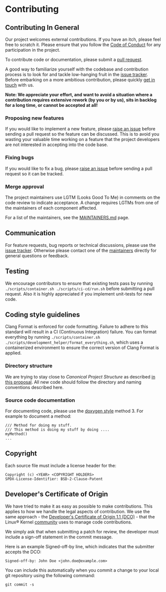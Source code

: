 # Contributing
## Contributing In General
Our project welcomes external contributions. If you have an itch, please feel free to scratch it. Please ensure that you follow the [Code of Conduct](CODE_OF_CONDUCT.md) for any participation in the project.

To contribute code or documentation, please submit a [pull request](https://github.com/ibm/CommonLowLevelTracingKit/pulls).

A good way to familiarize yourself with the codebase and contribution process is
to look for and tackle low-hanging fruit in the [issue tracker](https://github.com/ibm/CommonLowLevelTracingKit/issues).
Before embarking on a more ambitious contribution, please quickly [get in touch](#communication) with us.

**Note: We appreciate your effort, and want to avoid a situation where a contribution
requires extensive rework (by you or by us), sits in backlog for a long time, or
cannot be accepted at all!**

### Proposing new features

If you would like to implement a new feature, please [raise an issue](https://github.com/ibm/CommonLowLevelTracingKit/issues)
before sending a pull request so the feature can be discussed. This is to avoid
you wasting your valuable time working on a feature that the project developers
are not interested in accepting into the code base.

### Fixing bugs

If you would like to fix a bug, please [raise an issue](https://github.com/ibm/CommonLowLevelTracingKit/issues) before sending a
pull request so it can be tracked.

### Merge approval

The project maintainers use LGTM (Looks Good To Me) in comments on the code
review to indicate acceptance. A change requires LGTMs from one of the
maintainers of each component affected.

For a list of the maintainers, see the [MAINTAINERS.md](MAINTAINERS.md) page.

## Communication
For feature requests, bug reports or technical discussions, please use the [issue tracker](https://github.com/ibm/CommonLowLevelTracingKit/issues).
Otherwise please contact one of the [maintainers](MAINTAINERS.md) directly for general questions or feedback.

## Testing
We encourage contributors to ensure that existing tests pass by running `./scripts/container.sh ./scripts/ci-cd/run.sh` before
submitting a pull request. Also it is highly appreciated if you implement unit-tests for new code.

## Coding style guidelines
Clang Format is enforced for code formatting. Failure to adhere to this standard will result in a CI (Continuous Integration) failure. You can format everything by running `./scripts/container.sh ./scripts/development_helper/format_everything.sh`, which uses a containerized environment to ensure the correct version of Clang Format is applied.

### Directory structure
We are trying to stay close to _Canonical Project Structure_ as described [in this proposal](http://www.open-std.org/jtc1/sc22/wg21/docs/papers/2018/p1204r0.html).
All new code should follow the directory and naming conventions described here.

### Source code documentation
For documenting code, please use the [doxygen style](http://www.doxygen.nl/manual/docblocks.html) method 3.
For example to document a method:
```
/// Method for doing my stuff.
/// This method is doing my stuff by doing ....
myMethod()
...
```

## Copyright
Each source file must include a license header for the:

```
Copyright (c) <YEAR> <COPYRIGHT HOLDERS>
SPDX-License-Identifier: BSD-2-Clause-Patent
```

## Developer's Certificate of Origin

We have tried to make it as easy as possible to make contributions. This
applies to how we handle the legal aspects of contribution. We use the
same approach - the [Developer's Certificate of Origin 1.1 (DCO)](DCO1.1.txt) - that the Linux® Kernel [community](https://elinux.org/Developer_Certificate_Of_Origin)
uses to manage code contributions.

We simply ask that when submitting a patch for review, the developer
must include a sign-off statement in the commit message.

Here is an example Signed-off-by line, which indicates that the
submitter accepts the DCO:

```
Signed-off-by: John Doe <john.doe@example.com>
```

You can include this automatically when you commit a change to your
local git repository using the following command:

```
git commit -s
```
